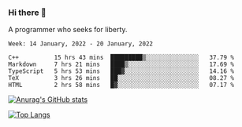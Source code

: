 ### Hi there 👋

<!--
**shejialuo/shejialuo** is a ✨ _special_ ✨ repository because its `README.md` (this file) appears on your GitHub profile.

Here are some ideas to get you started:

- 🔭 I’m currently working on ...
- 🌱 I’m currently learning ...
- 👯 I’m looking to collaborate on ...
- 🤔 I’m looking for help with ...
- 💬 Ask me about ...
- 📫 How to reach me: ...
- 😄 Pronouns: ...
- ⚡ Fun fact: ...
-->

A programmer who seeks for liberty.

<!--START_SECTION:waka-->
```text
Week: 14 January, 2022 - 20 January, 2022

C++          15 hrs 43 mins  █████████▒░░░░░░░░░░░░░░░   37.79 % 
Markdown     7 hrs 21 mins   ████▒░░░░░░░░░░░░░░░░░░░░   17.69 % 
TypeScript   5 hrs 53 mins   ███▓░░░░░░░░░░░░░░░░░░░░░   14.16 % 
TeX          3 hrs 26 mins   ██░░░░░░░░░░░░░░░░░░░░░░░   08.27 % 
HTML         2 hrs 58 mins   █▓░░░░░░░░░░░░░░░░░░░░░░░   07.17 % 
```
<!--END_SECTION:waka-->

[![Anurag's GitHub stats](https://github-readme-stats.vercel.app/api?username=shejialuo&show_icons=true&theme=dracula)](https://github.com/anuraghazra/github-readme-stats)

[![Top Langs](https://github-readme-stats.vercel.app/api/top-langs/?username=shejialuo&layout=compact&hide=javascript,html,css,typescript,tex)](https://github.com/anuraghazra/github-readme-stats)
